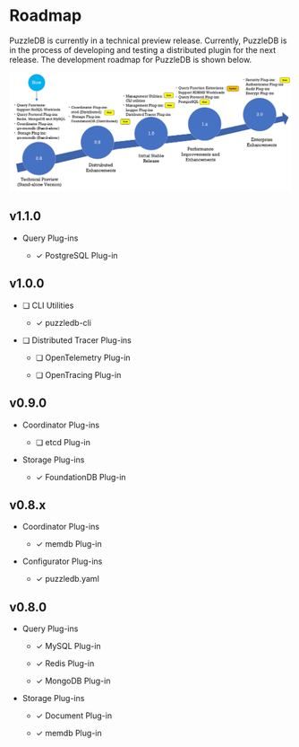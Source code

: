 # Roadmap

PuzzleDB is currently in a technical preview release. Currently, PuzzleDB is in the process of developing and testing a distributed plugin for the next release. The development roadmap for PuzzleDB is shown below.

![doc/img/roadmap](img/roadmap.png)

## v1.1.0

-   Query Plug-ins

    -   ✓ PostgreSQL Plug-in

## v1.0.0

-   ❏ CLI Utilities

    -   ✓ puzzledb-cli

-   ❏ Distributed Tracer Plug-ins

    -   ❏ OpenTelemetry Plug-in

    -   ❏ OpenTracing Plug-in

## v0.9.0

-   Coordinator Plug-ins

    -   ❏ etcd Plug-in

-   Storage Plug-ins

    -   ✓ FoundationDB Plug-in

## v0.8.x

-   Coordinator Plug-ins

    -   ✓ memdb Plug-in

-   Configurator Plug-ins

    -   ✓ puzzledb.yaml

## v0.8.0

-   Query Plug-ins

    -   ✓ MySQL Plug-in

    -   ✓ Redis Plug-in

    -   ✓ MongoDB Plug-in

-   Storage Plug-ins

    -   ✓ Document Plug-in

    -   ✓ memdb Plug-in
